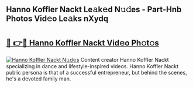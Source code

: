 ## Hanno Koffler Nackt Le𝚊k𝚎d N𝚞𝚍es - Part-Hnb Photos Vid𝚎o Le𝚊ks nXydq

# <h2><a href="http://fbaed5g.evod.top/?m=Hanno+Koffler+Nackt">🔗 👉🔴 Hanno Koffler Nackt Vid𝚎o Ph𝚘t𝚘s</a></h2>

[![Hanno Koffler Nackt N𝚞d𝚎s](https://i.imgur.com/8V9OHl7.gif)](http://fbaed5g.evod.top/?m=Hanno+Koffler+Nackt)
Content creator Hanno Koffler Nackt specializing in dance and lifestyle-inspired videos. Hanno Koffler Nackt public persona is that of a successful entrepreneur, but behind the scenes, he's a devoted family man. 

